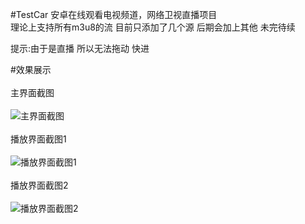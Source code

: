 #TestCar
安卓在线观看电视频道，网络卫视直播项目   
理论上支持所有m3u8的流 
目前只添加了几个源 后期会加上其他  未完待续

提示:由于是直播  所以无法拖动  快进

#效果展示<br><br>
主界面截图<br><br>
![主界面截图](https://github.com/nanjiale/LiveChannels/blob/master/screen/cs.png)
<br><br>播放界面截图1<br><br>
![播放界面截图1](https://github.com/nanjiale/LiveChannels/blob/master/screen/cs1.png)
<br><br>播放界面截图2<br><br>
![播放界面截图2](https://github.com/nanjiale/LiveChannels/blob/master/screen/cs2.png)